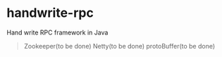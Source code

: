 # handwrite-rpc
Hand write RPC framework in Java

>Zookeeper(to be done)
>Netty(to be done)
>protoBuffer(to be done)
